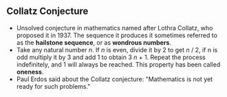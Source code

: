 Collatz Conjecture
------------------

* Unsolved conjecture in mathematics named after Lothra Collatz, who proposed it in 1937. The sequence it produces it sometimes referred to as the **hailstone sequence**, or as **wondrous numbers**.
* Take any natural number _n_. If _n_ is even, divide it by 2 to get _n_ / 2, if n is odd multiply it by 3 and add 1 to obtain 3 _n_ + 1. Repeat the process indefinitely, and 1 will always be reached. This property has been called **oneness**.
* Paul Erdos said about the Collatz conjecture: "Mathematics is not yet ready for such problems."
